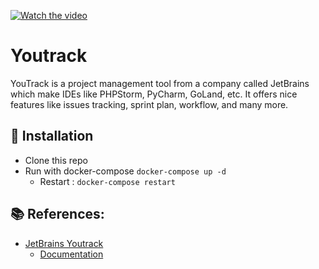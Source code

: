 [![Watch the video](https://img.youtube.com/vi/oHsa4fczuNk/maxresdefault.jpg)](https://www.youtube.com/watch?v=oHsa4fczuNk)

# Youtrack

YouTrack is a project management tool from a company called JetBrains which make IDEs like PHPStorm, PyCharm, GoLand, etc. It offers nice features like issues tracking, sprint plan, workflow, and many more.

## 📝 Installation
- Clone this repo
- Run with docker-compose `docker-compose up -d`
  - Restart : `docker-compose restart`

## 📚 References:
- [JetBrains Youtrack](https://www.jetbrains.com/youtrack/)
  - [Documentation](https://www.jetbrains.com/youtrack/documentation/)